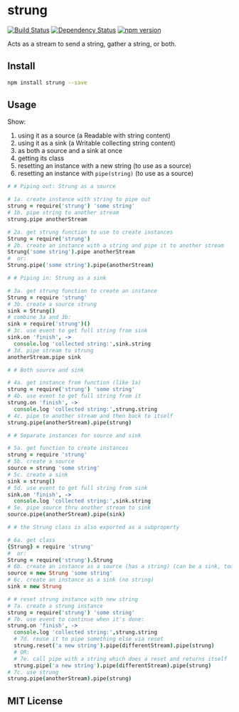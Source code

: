 # strung
[![Build Status](https://travis-ci.org/elidoran/node-strung.svg?branch=master)](https://travis-ci.org/elidoran/node-strung)
[![Dependency Status](https://gemnasium.com/elidoran/node-strung.png)](https://gemnasium.com/elidoran/node-strung)
[![npm version](https://badge.fury.io/js/strung.svg)](http://badge.fury.io/js/strung)

Acts as a stream to send a string, gather a string, or both.

## Install

```sh
npm install strung --save
```

## Usage

Show:

1. using it as a source (a Readable with string content)
2. using it as a sink (a Writable collecting string content)
3. as both a source and a sink at once
4. getting its class
5. resetting an instance with a new string (to use as a source)
6. resetting an instance with `pipe(string)` (to use as a source)

```coffeescript
# # Piping out: Strung as a source

# 1a. create instance with string to pipe out
strung = require('strung') 'some string'
# 1b. pipe string to another stream
strung.pipe anotherStream

# 2a. get strung function to use to create instances
Strung = require('strung')
# 2b. create an instance with a string and pipe it to another stream
Strung('some string').pipe anotherStream
#  or:
Strung.pipe('some string').pipe(anotherStream)

# # Piping in: Strung as a sink

# 3a. get strung function to create an instance
Strung = require 'strung'
# 3b. create a source strung
sink = Strung()
# combine 3a and 3b:
sink = require('strung')()
# 3c. use event to get full string from sink
sink.on 'finish', ->
  console.log 'collected string:',sink.string
# 3d. pipe stream to strung
anotherStream.pipe sink

# # Both source and sink

# 4a. get instance from function (like 1a)
strung = require('strung') 'some string'
# 4b. use event to get full string from it
strung.on 'finish', ->
  console.log 'collected string:',strung.string
# 4c. pipe to another stream and then back to itself
strung.pipe(anotherStream).pipe(strung)

# # Separate instances for source and sink

# 5a. get function to create instances
strung = require 'strung'
# 5b. create a source
source = strung 'some string'
# 5c. create a sink
sink = strung()
# 5d. use event to get full string from sink
sink.on 'finish', ->
  console.log 'collected string:',sink.string
# 5e. pipe source thru another stream to sink
source.pipe(anotherStream).pipe(sink)

# # the Strung class is also exported as a subproperty

# 6a. get class
{Strung} = require 'strung'
#  or:
Strung = require('strung').Strung
# 6b. create an instance as a source (has a string) (can be a sink, too)
source = new Strung 'some string'
# 6c. create an instance as a sink (no string)
sink = new Strung

# # reset strung instance with new string
# 7a. create a strung instance
strung = require('strung') 'some string'
# 7b. use event to continue when it's done:
strung.on 'finish', ->
  console.log 'collected string:',strung.string
  # 7d. reuse it to pipe something else via reset
  strung.reset('a new string').pipe(differentStream).pipe(strung)
  # OR:
  # 7e. call pipe with a string which does a reset and returns itself
  strung.pipe('a new string').pipe(differentStream).pipe(strung)
# 7c. use strung
strung.pipe(anotherStream).pipe(strung)
```

## MIT License
